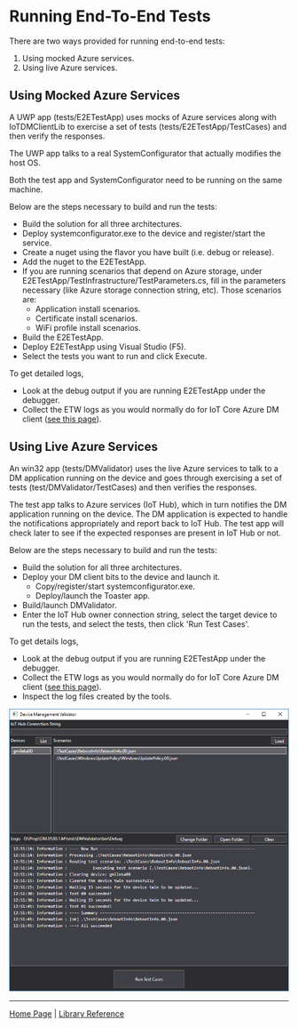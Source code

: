 # Running End-To-End Tests

There are two ways provided for running end-to-end tests:

1. Using mocked Azure services.
2. Using live Azure services.

## Using Mocked Azure Services

A UWP app (tests/E2ETestApp) uses mocks of Azure services along with IoTDMClientLib to exercise a set of tests (tests/E2ETestApp/TestCases) and then verify the responses.

The UWP app talks to a real SystemConfigurator that actually modifies the host OS.

Both the test app and SystemConfigurator need to be running on the same machine.

Below are the steps necessary to build and run the tests:

- Build the solution for all three architectures.
- Deploy systemconfigurator.exe to the device and register/start the service.
- Create a nuget using the flavor you have built (i.e. debug or release).
- Add the nuget to the E2ETestApp.
- If you are running scenarios that depend on Azure storage, under E2ETestApp/TestInfrastructure/TestParameters.cs, fill in the parameters necessary (like Azure storage connection string, etc). Those scenarios are:
  - Application install scenarios.
  - Certificate install scenarios.
  - WiFi profile install scenarios.
- Build the E2ETestApp.
- Deploy E2ETestApp using Visual Studio (F5).
- Select the tests you want to run and click Execute.

To get detailed logs,

- Look at the debug output if you are running E2ETestApp under the debugger.
- Collect the ETW logs as you would normally do for IoT Core Azure DM client ([see this page](debugging.md)).

## Using Live Azure Services

An win32 app (tests/DMValidator) uses the live Azure services to talk to a DM application running on the device and goes through exercising a set of tests (test/DMValidator/TestCases) and then verifies the responses.

The test app talks to Azure services (IoT Hub), which in turn notifies the DM application running on the device. The DM application is expected to handle the notifications appropriately and report back to IoT Hub. The test app will check later to see if the expected responses are present in IoT Hub or not.

Below are the steps necessary to build and run the tests:

- Build the solution for all three architectures.
- Deploy your DM client bits to the device and launch it.
  - Copy/register/start systemconfigurator.exe.
  - Deploy/launch the Toaster app.
- Build/launch DMValidator.
- Enter the IoT Hub owner connection string, select the target device to run the tests, and select the tests, then click 'Run Test Cases'.

To get details logs,
- Look at the debug output if you are running E2ETestApp under the debugger.
- Collect the ETW logs as you would normally do for IoT Core Azure DM client ([see this page](debugging.md)).
- Inspect the log files created by the tools.

<img src="dm-validator.png"/>



----

[Home Page](../README.md) | [Library Reference](library-reference.md)